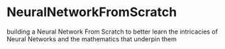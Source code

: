 # NeuralNetworkFromScratch
building a Neural Network From Scratch to better learn the intricacies of Neural Networks and the mathematics that underpin them
